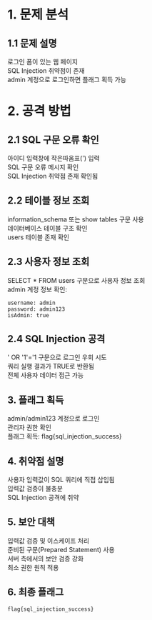 
# 1. 문제 분석
## 1.1 문제 설명
로그인 폼이 있는 웹 페이지  
SQL Injection 취약점이 존재  
admin 계정으로 로그인하면 플래그 획득 가능  

# 2. 공격 방법
## 2.1 SQL 구문 오류 확인
아이디 입력창에 작은따옴표(') 입력  
SQL 구문 오류 메시지 확인  
SQL Injection 취약점 존재 확인됨  

## 2.2 테이블 정보 조회
information_schema 또는 show tables 구문 사용  
데이터베이스 테이블 구조 확인  
users 테이블 존재 확인  

##  2.3 사용자 정보 조회
SELECT * FROM users 구문으로 사용자 정보 조회  
admin 계정 정보 확인: 
``` 
username: admin  
password: admin123
isAdmin: true
```

## 2.4 SQL Injection 공격
' OR '1'='1 구문으로 로그인 우회 시도  
쿼리 실행 결과가 TRUE로 반환됨  
전체 사용자 데이터 접근 가능  

## 3. 플래그 획득
admin/admin123 계정으로 로그인  
관리자 권한 확인  
플래그 획득: flag{sql_injection_success}  

## 4. 취약점 설명
사용자 입력값이 SQL 쿼리에 직접 삽입됨  
입력값 검증이 불충분  
SQL Injection 공격에 취약  

## 5. 보안 대책
입력값 검증 및 이스케이프 처리  
준비된 구문(Prepared Statement) 사용  
서버 측에서의 보안 검증 강화  
최소 권한 원칙 적용  

## 6. 최종 플래그
```
flag{sql_injection_success}
```